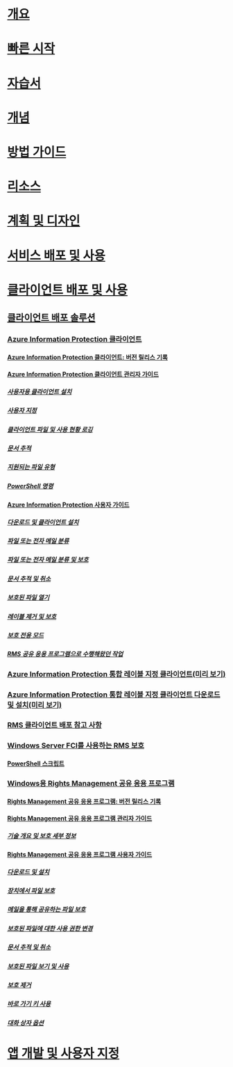 # [개요](/azure/information-protection/what-is-information-protection)
# [빠른 시작](/azure/information-protection/quickstart-viewpolicy)
# [자습서](/azure/information-protection/infoprotect-quick-start-tutorial)
# [개념](/azure/information-protection/overview-policy)
# [방법 가이드](/azure/information-protection/how-to-guides)
# [리소스](/azure/information-protection/faqs)
# [계획 및 디자인](/azure/information-protection/deployment-roadmap)
# [서비스 배포 및 사용](/azure/information-protection/activate-service)
# [클라이언트 배포 및 사용](use-client.md)
## [클라이언트 배포 솔루션](use-client.md)
### [Azure Information Protection 클라이언트](aip-client.md)
#### [Azure Information Protection 클라이언트: 버전 릴리스 기록](client-version-release-history.md)
#### [Azure Information Protection 클라이언트 관리자 가이드](client-admin-guide.md)
##### [사용자용 클라이언트 설치](client-admin-guide-install.md)
##### [사용자 지정](client-admin-guide-customizations.md)
##### [클라이언트 파일 및 사용 현황 로깅](client-admin-guide-files-and-logging.md)
##### [문서 추적](client-admin-guide-document-tracking.md)
##### [지원되는 파일 유형](client-admin-guide-file-types.md)
##### [PowerShell 명령](client-admin-guide-powershell.md)
#### [Azure Information Protection 사용자 가이드](client-user-guide.md)
##### [다운로드 및 클라이언트 설치](install-client-app.md)
##### [파일 또는 전자 메일 분류](client-classify.md)
##### [파일 또는 전자 메일 분류 및 보호](client-classify-protect.md)
##### [문서 추적 및 취소](client-track-revoke.md)
##### [보호된 파일 열기](client-view-use-files.md)
##### [레이블 제거 및 보호](client-remove-label-protection.md)
##### [보호 전용 모드](client-protection-only-mode.md)
##### [RMS 공유 응용 프로그램으로 수행해왔던 작업](upgrade-client-app.md)
### [Azure Information Protection 통합 레이블 지정 클라이언트(미리 보기)](unifiedlabelingclient-version-release-history.md)
### [Azure Information Protection 통합 레이블 지정 클라이언트 다운로드 및 설치(미리 보기)](install-unifiedlabelingclient-app.md)
### [RMS 클라이언트 배포 참고 사항](client-deployment-notes.md)
### [Windows Server FCI를 사용하는 RMS 보호](configure-fci.md)
#### [PowerShell 스크립트](fci-script.md)
### [Windows용 Rights Management 공유 응용 프로그램](sharing-app-windows.md)
#### [Rights Management 공유 응용 프로그램: 버전 릴리스 기록](sharing-app-version-release-history.md)
#### [Rights Management 공유 응용 프로그램 관리자 가이드](sharing-app-admin-guide.md)
##### [기술 개요 및 보호 세부 정보](sharing-app-admin-guide-technical.md)
#### [Rights Management 공유 응용 프로그램 사용자 가이드](sharing-app-user-guide.md)
##### [다운로드 및 설치](install-sharing-app.md)
##### [장치에서 파일 보호](sharing-app-protect-in-place.md)
##### [메일을 통해 공유하는 파일 보호](sharing-app-protect-by-email.md)
##### [보호된 파일에 대한 사용 권한 변경](sharing-app-reprotect-files.md)
##### [문서 추적 및 취소](sharing-app-track-revoke.md)
##### [보호된 파일 보기 및 사용](sharing-app-view-use-files.md)
##### [보호 제거](sharing-app-remove-protection.md)
##### [바로 가기 키 사용](sharing-app-keyboard-shortcuts.md)
##### [대화 상자 옵션](sharing-app-dialog-box.md)
# [앱 개발 및 사용자 지정](/azure/information-protection/develop/developers-guide)
